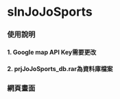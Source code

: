 # slnJoJoSports

### 使用說明

#### 1. Google map API Key需要更改

#### 2. prjJoJoSports_db.rar為資料庫檔案

### 網頁畫面
